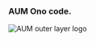 ### AUM Ono code.
![AUM outer layer logo](https://user-images.githubusercontent.com/84431861/162559278-6f94235d-48ca-4c5a-8aae-889c51f6a2b0.png)
